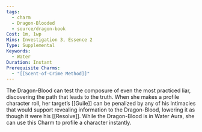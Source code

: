 ```yaml
---
tags:
  - charm
  - Dragon-Blooded
  - source/dragon-book
Cost: 1m, 1wp
Mins: Investigation 3, Essence 2
Type: Supplemental
Keywords:
  - Water
Duration: Instant
Prerequisite Charms:
  - "[[Scent-of-Crime Method]]"
---
```

The Dragon-Blood can test the composure of even the most practiced liar, discovering the path that leads to the truth. When she makes a profile character roll, her target’s [[Guile]] can be penalized by any of his Intimacies that would support revealing information to the Dragon-Blood, lowering it as though it were his [[Resolve]]. While the Dragon-Blood is in Water Aura, she can use this Charm to profile a character instantly.